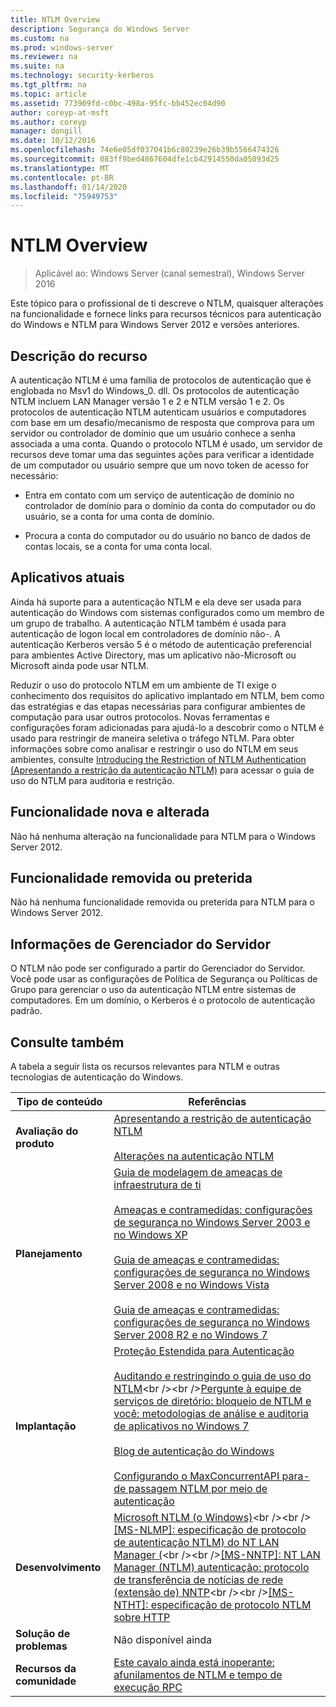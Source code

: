 ```yaml
---
title: NTLM Overview
description: Segurança do Windows Server
ms.custom: na
ms.prod: windows-server
ms.reviewer: na
ms.suite: na
ms.technology: security-kerberos
ms.tgt_pltfrm: na
ms.topic: article
ms.assetid: 773909fd-c0bc-498a-95fc-bb452ec04d90
author: coreyp-at-msft
ms.author: coreyp
manager: dongill
ms.date: 10/12/2016
ms.openlocfilehash: 74e6e05df037041b6c80239e26b39b5566474326
ms.sourcegitcommit: 083ff9bed4867604dfe1cb42914550da05093d25
ms.translationtype: MT
ms.contentlocale: pt-BR
ms.lasthandoff: 01/14/2020
ms.locfileid: "75949753"
---
```

# <a name="ntlm-overview"></a>NTLM Overview

>Aplicável ao: Windows Server (canal semestral), Windows Server 2016

Este tópico para o profissional de ti descreve o NTLM, quaisquer alterações na funcionalidade e fornece links para recursos técnicos para autenticação do Windows e NTLM para Windows Server 2012 e versões anteriores.

## <a name="BKMK_OVER"></a>Descrição do recurso
A autenticação NTLM é uma família de protocolos de autenticação que é englobada no Msv1 do Windows\_0. dll. Os protocolos de autenticação NTLM incluem LAN Manager versão 1 e 2 e NTLM versão 1 e 2. Os protocolos de autenticação NTLM autenticam usuários e computadores com base em um desafio\/mecanismo de resposta que comprova para um servidor ou controlador de domínio que um usuário conhece a senha associada a uma conta. Quando o protocolo NTLM é usado, um servidor de recursos deve tomar uma das seguintes ações para verificar a identidade de um computador ou usuário sempre que um novo token de acesso for necessário:

-   Entra em contato com um serviço de autenticação de domínio no controlador de domínio para o domínio da conta do computador ou do usuário, se a conta for uma conta de domínio.

-   Procura a conta do computador ou do usuário no banco de dados de contas locais, se a conta for uma conta local.

## <a name="BKMK_APP"></a>Aplicativos atuais
Ainda há suporte para a autenticação NTLM e ela deve ser usada para autenticação do Windows com sistemas configurados como um membro de um grupo de trabalho. A autenticação NTLM também é usada para autenticação de logon local em controladores de domínio não\-. A autenticação Kerberos versão 5 é o método de autenticação preferencial para ambientes Active Directory, mas um aplicativo não\-Microsoft ou Microsoft ainda pode usar NTLM.

Reduzir o uso do protocolo NTLM em um ambiente de TI exige o conhecimento dos requisitos do aplicativo implantado em NTLM, bem como das estratégias e das etapas necessárias para configurar ambientes de computação para usar outros protocolos. Novas ferramentas e configurações foram adicionadas para ajudá-lo a descobrir como o NTLM é usado para restringir de maneira seletiva o tráfego NTLM. Para obter informações sobre como analisar e restringir o uso do NTLM em seus ambientes, consulte [Introducing the Restriction of NTLM Authentication (Apresentando a restrição da autenticação NTLM)](https://technet.microsoft.com/library/dd560653(v=ws.10).aspx) para acessar o guia de uso do NTLM para auditoria e restrição.

## <a name="BKMK_NEW"></a>Funcionalidade nova e alterada
Não há nenhuma alteração na funcionalidade para NTLM para o Windows Server 2012.

## <a name="BKMK_DEP"></a>Funcionalidade removida ou preterida
Não há nenhuma funcionalidade removida ou preterida para NTLM para o Windows Server 2012.

## <a name="BKMK_INSTALL"></a>Informações de Gerenciador do Servidor
O NTLM não pode ser configurado a partir do Gerenciador do Servidor. Você pode usar as configurações de Política de Segurança ou Políticas de Grupo para gerenciar o uso da autenticação NTLM entre sistemas de computadores. Em um domínio, o Kerberos é o protocolo de autenticação padrão.

## <a name="BKMK_LINKS"></a>Consulte também
A tabela a seguir lista os recursos relevantes para NTLM e outras tecnologias de autenticação do Windows.

|Tipo de conteúdo|Referências|
|--------|-------|
|**Avaliação do produto**|[Apresentando a restrição de autenticação NTLM](https://technet.microsoft.com/library/dd560653.aspx)<br /><br />[Alterações na autenticação NTLM](https://technet.microsoft.com/library/dd566199.aspx)|
|**Planejamento**|[Guia de modelagem de ameaças de infraestrutura de ti](https://technet.microsoft.com/library/dd941826.aspx)<br /><br />[Ameaças e contramedidas: configurações de segurança no Windows Server 2003 e no Windows XP](https://technet.microsoft.com/library/dd162275.aspx)<br /><br />[Guia de ameaças e contramedidas: configurações de segurança no Windows Server 2008 e no Windows Vista](https://technet.microsoft.com/library/dd349791.aspx)<br /><br />[Guia de ameaças e contramedidas: configurações de segurança no Windows Server 2008 R2 e no Windows 7](https://technet.microsoft.com/library/hh125921.aspx)|
|**Implantação**|[Proteção Estendida para Autenticação](https://support.microsoft.com/kb/968389)<br /><br />[Auditando e restringindo o guia de uso do NTLM](https://technet.microsoft.com/library/jj865674(v=ws.10).aspx)<br /><br />[Pergunte à equipe de serviços de diretório: bloqueio de NTLM e você: metodologias de análise e auditoria de aplicativos no Windows 7](https://blogs.technet.com/askds/archive/2009/10/08/ntlm-blocking-and-you-application-analysis-and-auditing-methodologies-in-windows-7.aspx)<br /><br />[Blog de autenticação do Windows](https://blogs.technet.com/authentication/)<br /><br />[Configurando o MaxConcurrentAPI para\-de passagem NTLM por meio de autenticação](https://social.technet.microsoft.com/wiki/contents/articles/9759.configuring-maxconcurrentapi-for-ntlm-pass-through-authentication.aspx)|
|**Desenvolvimento**|[Microsoft NTLM \(o Windows\)](https://msdn.microsoft.com/library/aa378749(VS.85).aspx)<br /><br />[\[MS\-NLMP\]: especificação de protocolo de autenticação NTLM\) do NT LAN Manager \(](https://msdn.microsoft.com/library/cc236621(PROT.10).aspx)<br /><br />[\[MS\-NNTP\]: NT LAN Manager \(NTLM\) autenticação: protocolo de transferência de notícias de rede \(extensão de\) NNTP](https://msdn.microsoft.com/library/cc236774(PROT.10).aspx)<br /><br />[\[MS\-NTHT\]: especificação de protocolo NTLM sobre HTTP](https://msdn.microsoft.com/library/cc237488(PROT.10).aspx)|
|**Solução de problemas**|Não disponível ainda|
|**Recursos da comunidade**|[Este cavalo ainda está inoperante: afunilamentos de NTLM e tempo de execução RPC](https://blogs.technet.com/b/askds/archive/2011/09/15/is-this-horse-dead-yet-ntlm-bottlenecks-and-the-rpc-runtime.aspx)|



